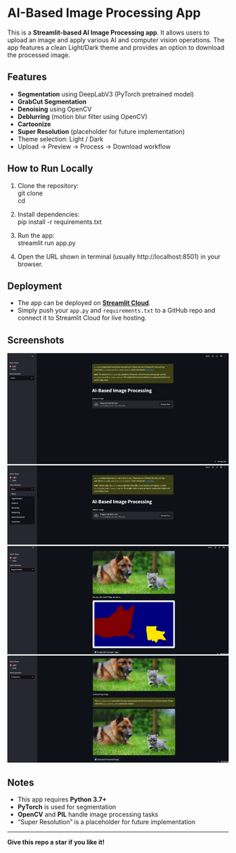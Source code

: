 # AI-Based Image Processing App

This is a **Streamlit-based AI Image Processing app**. It allows users to upload an image and apply various AI and computer vision operations. The app features a clean Light/Dark theme and provides an option to download the processed image.

## Features

- **Segmentation** using DeepLabV3 (PyTorch pretrained model)
- **GrabCut Segmentation**
- **Denoising** using OpenCV
- **Deblurring** (motion blur filter using OpenCV)
- **Cartoonize**
- **Super Resolution** (placeholder for future implementation)
- Theme selection: Light / Dark
- Upload → Preview → Process → Download workflow

## How to Run Locally

1. Clone the repository:  
    git clone <your-repo-url>  
    cd <your-repo-folder>

2. Install dependencies:  
    pip install -r requirements.txt

3. Run the app:  
    streamlit run app.py

4. Open the URL shown in terminal (usually http://localhost:8501) in your browser.

## Deployment

- The app can be deployed on **[Streamlit Cloud](https://share.streamlit.io/)**.  
- Simply push your `app.py` and `requirements.txt` to a GitHub repo and connect it to Streamlit Cloud for live hosting.

## Screenshots

![App Interface](MyappScreenshot.png)  
![App Operations](screenshot2.png)  
![Segmented Image](screenshot3.png)  
![Cartoonize Image](screenshot4.png)

## Notes

- This app requires **Python 3.7+**  
- **PyTorch** is used for segmentation  
- **OpenCV** and **PIL** handle image processing tasks  
- “Super Resolution” is a placeholder for future implementation  

---

**Give this repo a star if you like it!**

